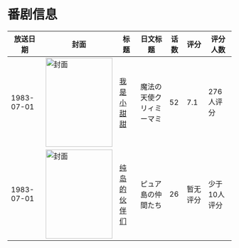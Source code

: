 # 番剧信息

|放送日期|封面|标题|日文标题|话数|评分|评分人数|
|---|---|---|---|---|---|---|
|1983-07-01|<img src="https://lain.bgm.tv/pic/cover/c/18/06/10560_Rivhz.jpg" alt="封面" style="width:150px;height:200px;object-fit:cover;">|[我是小甜甜](https://bangumi.tv/subject/10560)|魔法の天使クリィミーマミ|52|7.1|276人评分|
|1983-07-01|<img src="https://lain.bgm.tv/pic/cover/c/69/b3/382176_ri3Ke.jpg" alt="封面" style="width:150px;height:200px;object-fit:cover;">|[纯岛的伙伴们](https://bangumi.tv/subject/382176)|ピュア島の仲間たち|26|暂无评分|少于10人评分|
